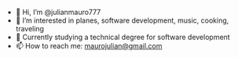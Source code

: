 - 👋 Hi, I’m @julianmauro777
- 👀 I’m interested in planes, software development, music, cooking, traveling
- 🌱 Currently studying a technical degree for software development
- 📫 How to reach me: maurojulian@gmail.com
<!---
julianmauro777/julianmauro777 is a ✨ special ✨ repository because its `README.md` (this file) appears on your GitHub profile.
You can click the Preview link to take a look at your changes.
--->
